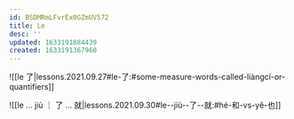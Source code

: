 ```yaml
---
id: BSDMRmLFvrEx0GZmUV572
title: Le
desc: ''
updated: 1633191884439
created: 1633191367960
---
```


![[le 了|lessons.2021.09.27#le-了:#some-measure-words-called-liàngcí-or-quantifiers]]

![[le ... jiù ｜ 了 ... 就|lessons.2021.09.30#le--jiù--了--就:#hé-和-vs-yě-也]]